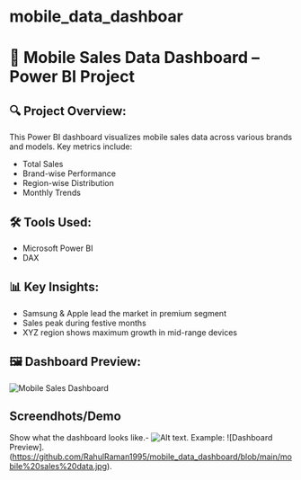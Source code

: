 # mobile_data_dashboar
# 📱 Mobile Sales Data Dashboard – Power BI Project

## 🔍 Project Overview:
This Power BI dashboard visualizes mobile sales data across various brands and models. Key metrics include:
- Total Sales
- Brand-wise Performance
- Region-wise Distribution
- Monthly Trends

## 🛠️ Tools Used:
- Microsoft Power BI
-  DAX

## 📊 Key Insights:
- Samsung & Apple lead the market in premium segment
- Sales peak during festive months
- XYZ region shows maximum growth in mid-range devices

## 🖼️ Dashboard Preview:
![Mobile Sales Dashboard](mobile_sales_data.png)

## Screendhots/Demo
Show what the dashboard looks like.- ![Alt text](https://github.com/username/repo/assets/image.jpg).
Example: ![Dashboard Preview].(https://github.com/RahulRaman1995/mobile_data_dashboard/blob/main/mobile%20sales%20data.jpg).



